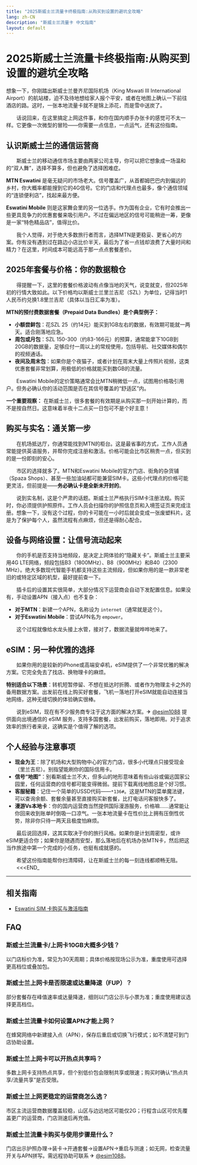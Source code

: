 ```yaml
---
title: "2025斯威士兰流量卡终极指南:从购买到设置的避坑全攻略"
lang: zh-CN
description: "斯威士兰流量卡 中文指南"
layout: default
---
```

# 2025斯威士兰流量卡终极指南:从购买到设置的避坑全攻略

想象一下，你刚踏出斯威士兰曼齐尼国际机场（King Mswati III International Airport）的航站楼，迫不及待地想给家人报个平安，或者在地图上确认一下前往酒店的路。这时，一张本地流量卡就不是锦上添花，而是雪中送炭了。

　　话说回来，在这里搞定上网这件事，和你在国内顺手办张卡的感觉可不太一样。它更像一次微型的冒险——你需要一点信息，一点运气，还有这份指南。

## 认识斯威士兰的通信运营商

　　斯威士兰的移动通信市场主要由两家公司主导，你可以把它想象成一场温和的“双人舞”，选择不算多，但也避免了选择困难症。

**MTN Eswatini** 是毫无疑问的市场老大。信号覆盖广，从首都姆巴巴内到偏远的乡村，你大概率都能搜到它的4G信号。它的门店和代理点也最多，像个通信领域的“连锁便利店”，找起来最方便。

**Eswatini Mobile** 则是这家舞会里的另一位选手。作为国有企业，它有时会推出一些更具竞争力的优惠套餐来吸引用户。不过在偏远地区的信号可能稍逊一筹，更像是一家“特色精品店”，值得比价。

　　我个人觉得，对于绝大多数旅行者而言，选择MTN是更稳妥、更省心的方案。你有没有遇到过在路边小店比价半天，最后为了省一点钱却浪费了大量时间和精力？在这里，时间成本可能远高于那一点点套餐差价。

## 2025年套餐与价格：你的数据粮仓

　　得提醒一下，这里的套餐价格波动有点像当地的天气，说变就变，但2025年初的行情大致如此。以下价格均以斯威士兰里兰吉尼（SZL）为单位，记得当时1人民币约兑换1.8里兰吉尼（具体以当日汇率为准）。

**MTN的预付费数据套餐（Prepaid Data Bundles）是个典型例子：**

*   **小额尝鲜包**：花SZL 25（约14元）能买到1GB左右的数据，有效期可能就一两天。适合刚落地应急。
*   **周包或月包**：SZL 150-300（约83-166元）的预算，通常能拿下10GB到20GB的数据量，足够应付一周以上的常规使用，包括导航、社交媒体和偶尔的视频通话。
*   **夜间及周末包**：如果你是个夜猫子，或者计划在周末大量上传照片视频，这类优惠套餐非常划算，用极低的价格就能买到数GB的流量。

　　Eswatini Mobile的定价策略通常会比MTN稍微低一点，试图用价格吸引用户。但务必确认你的活动范围是否在其信号覆盖的“舒适区”内。

**一个重要观察：** 在斯威士兰，很多套餐的有效期是从购买那一刻开始计算的，而不是按自然日。这意味着半夜十二点买一日包可不是个好主意！

## 购买与实名：通关第一步

　　在机场抵达厅，你通常能找到MTN的柜台。这是最省事的方式，工作人员通常能提供英语服务，并帮你完成注册和激活。价格可能会比市区稍贵一点，但买到的是一份即刻的安心。

　　市区的选择就多了。MTN和Eswatini Mobile的官方门店、街角的杂货铺（Spaza Shops）、甚至一些加油站都可能兼营SIM卡。这些小代理点的价格可能更灵活，但前提是——**务必确认卡是全新未开封的**。

　　说到实名制，这是个严肃的话题。斯威士兰严格执行SIM卡注册法规。购买时，你必须提供护照原件。工作人员会扫描你的护照信息页和入境签证页来完成注册。想象一下，没有这个过程，你的卡可能在一小时后就会变成一张废塑料片。这是为了保护每个人，虽然流程有点麻烦，但还是得耐心配合。

## 设备与网络设置：让信号流动起来

　　你的手机是否支持当地频段，是决定上网体验的“隐藏关卡”。斯威士兰主要采用4G LTE网络，频段包括B3（1800MHz）、B8（900MHz）和B40（2300 MHz）。绝大多数现代智能手机都支持这些主流频段，但如果你用的是一款非常老旧的或特定区域的机型，最好提前查一下。

　　插卡后的设置其实很简单，大部分情况下运营商会自动下发配置信息。如果没有，手动设置APN（接入点）也不复杂：

*   **对于MTN**：新建一个APN，名称设为 `internet`（通常就是这个）。
*   **对于Eswatini Mobile**：尝试APN名为 `empower`。

　　这个过程就像给水龙头接上水管，接对了，数据流量就哗哗地来了。

## eSIM：另一种优雅的选择

　　如果你用的是较新的iPhone或高端安卓机，eSIM提供了一个非常优雅的解决方案。它完全免去了找店、换物理卡的麻烦。

**特别适合以下场景**：转机短暂停留、不想在抵达时折腾、或者作为物理主卡之外的备用数据方案。出发前在线上购买好套餐，飞机一落地打开eSIM就能自动连接当地网络，这种无缝切换的体验确实很棒。

　　说到eSIM，现在有不少服务商专注于这方面的解决方案。✈ [@esim1088](https://t.me/s/esim1088) 提供面向出境通信的 eSIM 服务，支持多国套餐，出发前购买，落地即用。对于追求效率的旅行者来说，这确实是个值得了解的选项。

## 个人经验与注意事项

*   **现金为王**：除了机场和大型购物中心的官方门店，很多小代理点只接受现金（里兰吉尼）。别指望能刷你的国际信用卡。
*   **信号“地图”**：别看斯威士兰不大，但多山的地形意味着有些山谷或偏远国家公园里，任何运营商的信号都可能变得微弱。提前下载离线地图总是个好习惯。
*   **客服秘籍**：记住一个简单的USSD代码——`*136#`。这是MTN的菜单魔法键，可以查询余额、套餐余量甚至直接购买新套餐，比打电话问客服快多了。
*   **漫游Vs本地卡**：你的国内运营商当然提供国际漫游服务，价格嘛……通常能让你回来收到账单时倒吸一口凉气。一张本地流量卡在性价比上拥有压倒性优势，除非你只待一两天且极度怕麻烦。

　　最后说回选择，这其实取决于你的旅行风格。如果你是计划周密型，或许eSIM更适合你；如果你是随遇而安型，那么落地后在机场办张MTN卡，然后把这当作旅途中第一个完成的小任务，也挺有成就感的。

　　希望这份指南能帮你扫清障碍，让在斯威士兰的每一刻连线都顺畅无阻。
　　<<<END_

<!-- crosslink -->
---

## 相关指南

- [Eswatini SIM 卡购买与激活指南](https://faciylike.github.io/eswatini-sim-guides)

<!-- BEGIN_ESWATINI_FAQ -->
## FAQ

### 斯威士兰流量卡/上网卡10GB大概多少钱？
以门店标价为准，常见为30天周期；具体价格按现场公示为准，重度使用可选择更高档位或叠加包。

### 斯威士兰上网卡是否限速或达量降速（FUP）？
部分套餐存在峰值速率或达量降速，细则以门店公示与小票为准；重度使用建议选择更高档位。

### 斯威士兰流量卡如何设置APN才能上网？
在蜂窝网络中新建接入点（APN），保存后重启或切换飞行模式；如不清楚可到门店协助设置。

### 斯威士兰上网卡可以开热点共享吗？
多数上网卡支持热点共享，但个别低价包会限制共享或限速；购买时确认“热点共享/流量共享”是否受限。

### 斯威士兰上网更稳定的运营商怎么选？
市区主流运营商数据覆盖较稳，山区与边远地区可能仅2G；行程含山区可优先覆盖更广的运营商，门店测速后再充值。

### 斯威士兰流量卡购买与使用步骤是什么？
门店出示护照办理→装卡→开通套餐→设置APN→重启与测速；如无网，检查流量开关与APN拼写。需远程协助可联系 ✈ [@esim1088](https://t.me/s/esim1088)。

<script type="application/ld+json">
{"@context": "https://schema.org", "@type": "FAQPage", "mainEntity": [{"@type": "Question", "name": "斯威士兰流量卡/上网卡10GB大概多少钱？", "acceptedAnswer": {"@type": "Answer", "text": "以门店标价为准，常见为30天周期；具体价格按现场公示为准，重度使用可选择更高档位或叠加包。"}}, {"@type": "Question", "name": "斯威士兰上网卡是否限速或达量降速（FUP）？", "acceptedAnswer": {"@type": "Answer", "text": "部分套餐存在峰值速率或达量降速，细则以门店公示与小票为准；重度使用建议选择更高档位。"}}, {"@type": "Question", "name": "斯威士兰流量卡如何设置APN才能上网？", "acceptedAnswer": {"@type": "Answer", "text": "在蜂窝网络中新建接入点（APN），保存后重启或切换飞行模式；如不清楚可到门店协助设置。"}}, {"@type": "Question", "name": "斯威士兰上网卡可以开热点共享吗？", "acceptedAnswer": {"@type": "Answer", "text": "多数上网卡支持热点共享，但个别低价包会限制共享或限速；购买时确认“热点共享/流量共享”是否受限。"}}, {"@type": "Question", "name": "斯威士兰上网更稳定的运营商怎么选？", "acceptedAnswer": {"@type": "Answer", "text": "市区主流运营商数据覆盖较稳，山区与边远地区可能仅2G；行程含山区可优先覆盖更广的运营商，门店测速后再充值。"}}, {"@type": "Question", "name": "斯威士兰流量卡购买与使用步骤是什么？", "acceptedAnswer": {"@type": "Answer", "text": "门店出示护照办理→装卡→开通套餐→设置APN→重启与测速；如无网，检查流量开关与APN拼写。需远程协助可联系 ✈ @esim1088。"}}]}
</script>
<!-- END_ESWATINI_FAQ -->
